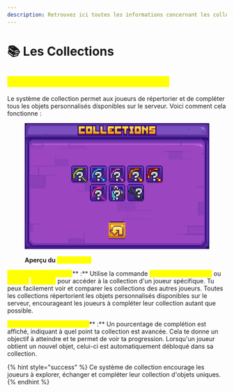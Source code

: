 ```yaml
---
description: Retrouvez ici toutes les informations concernant les collections
---
```


# 📚 Les Collections

## <mark style="color:yellow;">C</mark><mark style="color:yellow;">**’est quoi le système de collection ?**</mark>

Le système de collection permet aux joueurs de répertorier et de compléter tous les objets personnalisés disponibles sur le serveur. Voici comment cela fonctionne :&#x20;

<figure><img src="../.gitbook/assets/image (1).png" alt=""><figcaption><p><strong>Aperçu du </strong><mark style="color:yellow;"><strong><code>/collection</code></strong></mark></p></figcaption></figure>

<mark style="color:yellow;">**Accès aux collections**</mark>** :** Utilise la commande <mark style="color:yellow;">**`/collection <joueur>`**</mark> ou <mark style="color:yellow;">**`/profil`**</mark> <mark style="color:yellow;">**`<joueur>`**</mark> pour accéder à la collection d'un joueur spécifique. Tu peux facilement voir et comparer les collections des autres joueurs. Toutes les collections répertorient les objets personnalisés disponibles sur le serveur, encourageant les joueurs à compléter leur collection autant que possible.

<mark style="color:yellow;">**Pourcentage de complétion**</mark>** :** Un pourcentage de complétion est affiché, indiquant à quel point ta collection est avancée. Cela te donne un objectif à atteindre et te permet de voir ta progression. Lorsqu'un joueur obtient un nouvel objet, celui-ci est automatiquement débloqué dans sa collection.

{% hint style="success" %}
Ce système de collection encourage les joueurs à explorer, échanger et compléter leur collection d'objets uniques.
{% endhint %}

